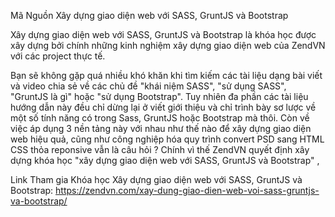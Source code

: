 Mã Nguồn Xây dựng giao diện web với SASS, GruntJS và Bootstrap

Xây dựng giao diện web với SASS, GruntJS và Bootstrap là khóa học được xây dựng bởi chính những kinh nghiệm xây dựng giao diện web của ZendVN với các project thực tế. 

Bạn sẽ không gặp quá nhiều khó khăn khi tìm kiếm các tài liệu dạng bài viết và video chia sẻ về các chủ đề "khái niệm SASS", "sử dụng SASS", "GruntJS là gì" hoặc "sử dụng Bootstrap". Tuy nhiên đa phần các tài liệu hướng dẫn này đều chỉ dừng lại  ở viết giới thiệu và chỉ trình bày sơ lược về một số tính năng có trong Sass, GruntJS hoặc Bootstrap mà thôi. Còn về việc áp dụng 3 nền tảng này với nhau như thế nào để xây dựng giao diện web hiệu quả, cũng như công nghiệp hóa quy trình convert PSD sang HTML CSS thỏa reponsive vẫn là câu hỏi ? Chính vì thế ZendVN quyết định xây dựng khóa học "xây dựng giao diện web với SASS, GruntJS và Bootstrap" ,

Link Tham gia Khóa học Xây dựng giao diện web với SASS, GruntJS và Bootstrap: https://zendvn.com/xay-dung-giao-dien-web-voi-sass-gruntjs-va-bootstrap/
